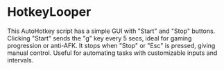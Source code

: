 # HotkeyLooper
This AutoHotkey script has a simple GUI with "Start" and "Stop" buttons. Clicking "Start" sends the "g" key every 5 secs, ideal for gaming progression or anti-AFK. It stops when "Stop" or "Esc" is pressed, giving manual control. Useful for automating tasks with customizable inputs and intervals.
